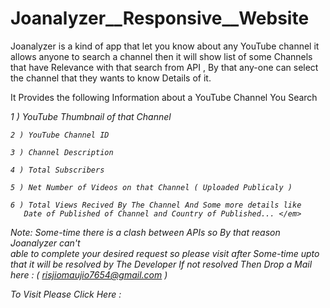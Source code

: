 # Joanalyzer__Responsive__Website

Joanalyzer is a kind of app that let you know about any YouTube channel it allows anyone
to search a channel then it will show list of some Channels that have Relevance with that search from API , By that any-one can select
the channel that they wants to know Details of it.

It Provides the following Information about a YouTube Channel You Search <em>

   1 ) YouTube Thumbnail of that Channel
    
    2 ) YouTube Channel ID
    
    3 ) Channel Description
    
    4 ) Total Subscribers
    
    5 ) Net Number of Videos on that Channel ( Uploaded Publicaly )
    
    6 ) Total Views Recived By The Channel And Some more details like 
       Date of Published of Channel and Country of Published... </em>
    



Note: Some-time there is a clash between APIs so By that reason Joanalyzer can't  
     able to complete your desired request so please visit after Some-time upto that it will be resolved by The Developer
     If not resolved Then Drop a Mail here : ( risjiomaujio7654@gmail.com )

To Visit Please Click Here :
